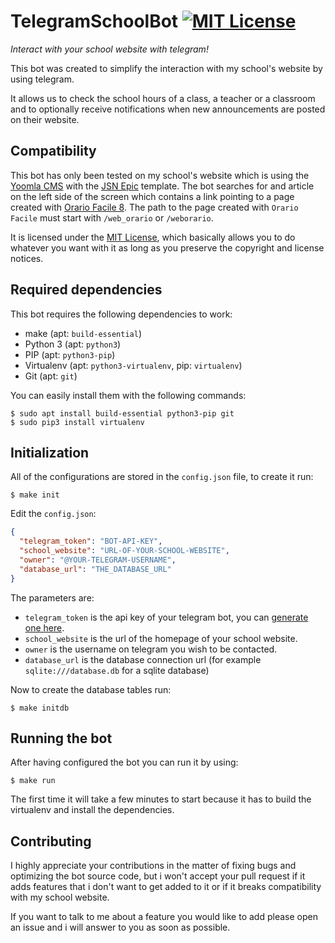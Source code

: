 # TelegramSchoolBot [![MIT License](https://img.shields.io/github/license/paolobarbolini/TelegramSchoolBot.svg?maxAge=2592000)](LICENSE)
_Interact with your school website with telegram!_

This bot was created to simplify the interaction with my school's website by using telegram.

It allows us to check the school hours of a class, a teacher or a classroom and to optionally receive notifications when new announcements are posted on their website.

## Compatibility
This bot has only been tested on my school's website which is using the [Yoomla CMS](https://www.joomla.org/) with the [JSN Epic](https://www.joomlashine.com/joomla-templates/jsn-epic-joomla-template-details.html) template.
The bot searches for and article on the left side of the screen which contains a link pointing to a page created with [Orario Facile 8](https://www.orariofacile.com/).
The path to the page created with ``Orario Facile`` must start with ``/web_orario`` or ``/weborario``.

It is licensed under the [MIT License](LICENSE), which basically allows you to do whatever you want with it as long as you preserve the copyright and license notices.


## Required dependencies
This bot requires the following dependencies to work:

* make (apt: `build-essential`)
* Python 3 (apt: `python3`)
* PIP (apt: `python3-pip`)
* Virtualenv (apt: `python3-virtualenv`, pip: `virtualenv`)
* Git (apt: `git`)

You can easily install them with the following commands:

```
$ sudo apt install build-essential python3-pip git
$ sudo pip3 install virtualenv
```

## Initialization
All of the configurations are stored in the `config.json` file, to create it run:

```
$ make init
```

Edit the `config.json`:

```json
{
  "telegram_token": "BOT-API-KEY",
  "school_website": "URL-OF-YOUR-SCHOOL-WEBSITE",
  "owner": "@YOUR-TELEGRAM-USERNAME",
  "database_url": "THE_DATABASE_URL"
}
```

The parameters are:

* `telegram_token` is the api key of your telegram bot, you can [generate one here](https://core.telegram.org/bots#6-botfather).
* `school_website` is the url of the homepage of your school website.
* `owner` is the username on telegram you wish to be contacted.
* `database_url` is the database connection url (for example `sqlite:///database.db` for a sqlite database)

Now to create the database tables run:

```
$ make initdb
```

## Running the bot
After having configured the bot you can run it by using:

```
$ make run
```

The first time it will take a few minutes to start because it has to build the virtualenv and install the dependencies.

## Contributing
I highly appreciate your contributions in the matter of fixing bugs and optimizing the bot source code, but i won't accept your pull request if it adds features that i don't want to get added to it or if it breaks compatibility with my school website.

If you want to talk to me about a feature you would like to add please open an issue and i will answer to you as soon as possible.
